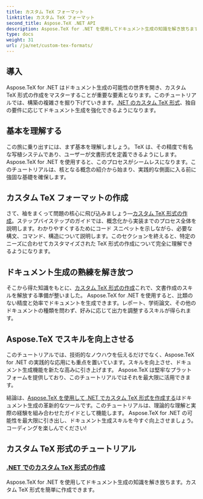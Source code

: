 ```yaml
---
title: カスタム TeX フォーマット
linktitle: カスタム TeX フォーマット
second_title: Aspose.TeX .NET API
description: Aspose.TeX for .NET を使用してドキュメント生成の知識を解き放ちます。この包括的なチュートリアルでカスタム TeX 形式を簡単に作成する方法を学びましょう。
type: docs
weight: 31
url: /ja/net/custom-tex-formats/
---
```

## 導入

 Aspose.TeX for .NET はドキュメント生成の可能性の世界を開き、カスタム TeX 形式の作成をマスターすることが重要な要素となります。このチュートリアルでは、構築の複雑さを掘り下げていきます。[.NET のカスタム TeX 形式](./create-custom-tex-formats/)、独自の要件に応じてドキュメント生成を強化できるようになります。

## 基本を理解する

この旅に乗り出すには、まず基本を理解しましょう。 TeX は、その精度で有名な写植システムであり、ユーザーが文書形式を定義できるようにします。 Aspose.TeX for .NET を使用すると、このプロセスがシームレスになります。このチュートリアルは、核となる概念の紹介から始まり、実践的な側面に入る前に強固な基礎を確保します。

## カスタム TeX フォーマットの作成

さて、袖をまくって問題の核心に飛び込みましょう—[カスタム TeX 形式の作成](./create-custom-tex-formats/)。ステップバイステップのガイドでは、概念化から実装までのプロセス全体を説明します。わかりやすくするためにコード スニペットを示しながら、必要な構文、コマンド、構造について説明します。このセクションを終えると、特定のニーズに合わせてカスタマイズされた TeX 形式の作成について完全に理解できるようになります。

## ドキュメント生成の熟練を解き放つ

そこから得た知識をもとに、[カスタム TeX 形式の作成](./create-custom-tex-formats/)これで、文書作成のスキルを解放する準備が整いました。 Aspose.TeX for .NET を使用すると、比類のない精度と効率でドキュメントを生成できます。レポート、学術論文、その他のドキュメントの種類を問わず、好みに応じて出力を調整するスキルが得られます。

## Aspose.TeX でスキルを向上させる

このチュートリアルでは、技術的なノウハウを伝えるだけでなく、Aspose.TeX for .NET の実践的な応用にも重点を置いています。スキルを向上させ、ドキュメント生成機能を新たな高みに引き上げます。 Aspose.TeX は堅牢なプラットフォームを提供しており、このチュートリアルではそれを最大限に活用できます。

結論は、[Aspose.TeX を使用して .NET でカスタム TeX 形式を作成する](./create-custom-tex-formats/)はドキュメント生成の革新的なツールです。このチュートリアルは、理論的な理解と実際の経験を組み合わせたガイドとして機能します。 Aspose.TeX for .NET の可能性を最大限に引き出し、ドキュメント生成スキルを今すぐ向上させましょう。コーディングを楽しんでください!
## カスタム TeX 形式のチュートリアル
### [.NET でのカスタム TeX 形式の作成](./create-custom-tex-formats/)
Aspose.TeX for .NET を使用してドキュメント生成の知識を解き放ちます。カスタム TeX 形式を簡単に作成できます。